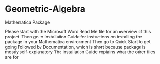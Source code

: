 # Geometric-Algebra
Mathematica Package

Please start with the Microsoft Word Read Me file for an overview of this project.
Then go to Installation Guide for instuctions on installing the package in your Mathematica environment
Then go to Quick Start to get going
Followed by Documentation, which is short because package is mostly self-explanatory
The installation Guide explains what the other files are for
